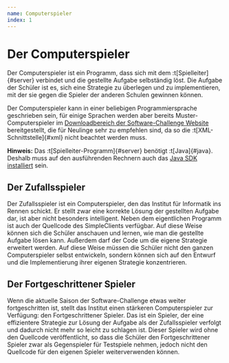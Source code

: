 ```yaml
---
name: Computerspieler
index: 1
---
```


# Der Computerspieler

Der Computerspieler ist ein Programm, 
dass sich mit dem :t[Spielleiter]{#server} verbindet 
und die gestellte Aufgabe selbständig löst.
Die Aufgabe der Schüler ist es,
sich eine Strategie zu überlegen und zu implementieren,
mit der sie gegen die Spieler der anderen Schulen gewinnen können.

Der Computerspieler kann in einer beliebigen Programmiersprache geschrieben sein,
für einige Sprachen werden aber bereits Muster-Computerspieler 
im [Downloadbereich der Software-Challenge Website](https://software-challenge.de/dokumentation-und-material) bereitgestellt,
die für Neulinge sehr zu empfehlen sind,
da so die :t[XML-Schnittstelle]{#xml} nicht beachtet werden muss.

**Hinweis:** Das :t[Spielleiter-Programm]{#server} benötigt :t[Java]{#java}.
Deshalb muss auf den ausführenden Rechnern 
auch das [Java SDK installiert](entwicklung/installation-von-java) sein.

## Der Zufallsspieler

Der Zufallsspieler ist ein Computerspieler, den das Institut für
Informatik ins Rennen schickt. Er stellt zwar eine korrekte Lösung der
gestellten Aufgabe dar, ist aber nicht besonders intelligent. Neben dem
eigentlichen Programm ist auch der Quellcode des SimpleClients
verfügbar. Auf diese Weise können sich die Schüler anschauen und lernen,
wie man die gestellte Aufgabe lösen kann. Außerdem darf der Code um die
eigene Strategie erweitert werden. Auf diese Weise müssen die Schüler
nicht den ganzen Computerspieler selbst entwickeln, sondern können sich
auf den Entwurf und die Implementierung ihrer eigenen Strategie
konzentrieren.

## Der Fortgeschrittener Spieler

Wenn die aktuelle Saison der Software-Challenge etwas weiter
fortgeschritten ist, stellt das Institut einen stärkeren Computerspieler
zur Verfügung: den Fortgeschrittener Spieler. Das ist ein Spieler, der eine
effizientere Strategie zur Lösung der Aufgabe als der Zufallsspieler
verfolgt und dadurch nicht mehr so leicht zu schlagen ist. Dieser
Spieler wird ohne den Quellcode veröffentlicht, so dass die Schüler den
Fortgeschrittener Spieler zwar als Gegenspieler für Testspiele nehmen, jedoch
nicht den Quellcode für den eigenen Spieler weiterverwenden können.
